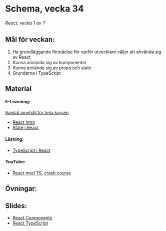 # Schema, vecka 34

###### React, vecka 1 av 7

## Mål för veckan:
1. Ha grundläggande förståelse för varför utvecklare väljer att använda sig av React
2. Kunna använda sig av komponenter
3. Kunna använda sig av props och state
4. Grunderna i TypeScript

## Material
#### E-Learning:
[Samlat innehåll för hela kursen](https://github.com/Lexicon-Frontend-2024/e-learning-material)
* [React Intro](https://app.pluralsight.com/library/courses/react-what-is/table-of-contents)
* [State i React](https://app.pluralsight.com/ilx/video-courses/clips/9ae849e3-419e-43d2-b6c1-12b2f4bf3b68)

#### Läsning:
* [TypeScript i React](https://react.dev/learn/typescript)

#### YouTube:
* [React med TS, crash course](https://www.youtube.com/watch?v=TPACABQTHvM)

## Övningar:


## Slides:
* [React Components](https://docs.google.com/presentation/d/1SsDEx-SZLKYX9YHFOz-mojPEElNdYk1fbc6tYFxbFoI/edit?usp=sharing)
* [React TypeScript](https://docs.google.com/presentation/d/1qE3UnhxWFbvhJ1NHNBPIbKnQIeGnX3Ke9e3Arwp03CM/edit?usp=sharing)
